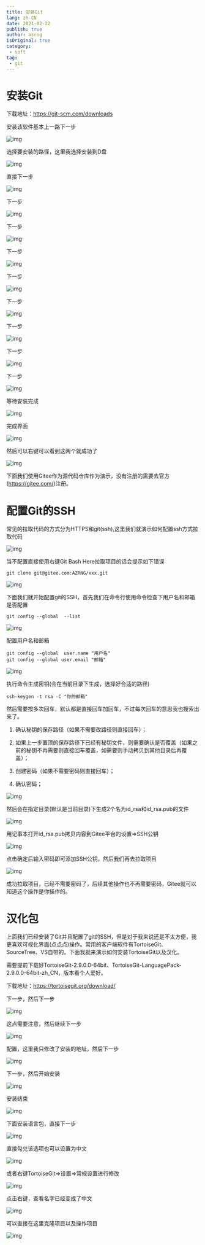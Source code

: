 ```yaml
---
title: 安装Git
lang: zh-CN
date: 2021-02-22
publish: true
author: azrng
isOriginal: true
category:
 - soft
tag:
 - git
---
```

# 安装Git

下载地址：https://git-scm.com/downloads

安装该软件基本上一路下一步

![img](https://cdn.jsdelivr.net/gh/azrng/file/blog/202212111140111.png)

选择要安装的路径，这里我选择安装到D盘

![img](https://cdn.jsdelivr.net/gh/azrng/file/blog/202212111140858.png)	

直接下一步

![img](https://cdn.jsdelivr.net/gh/azrng/file/blog/202212111140618.png)

下一步

![img](https://cdn.jsdelivr.net/gh/azrng/file/blog/202212111140003.png)

下一步

![img](https://cdn.jsdelivr.net/gh/azrng/file/blog/202212111140596.png)

下一步

![img](https://cdn.jsdelivr.net/gh/azrng/file/blog/202212111140591.png)

下一步

![img](https://cdn.jsdelivr.net/gh/azrng/file/blog/202212111140214.png)

下一步

![img](https://cdn.jsdelivr.net/gh/azrng/file/blog/202212111140943.png)

下一步

![img](https://cdn.jsdelivr.net/gh/azrng/file/blog/202212111140177.png)

下一步

![img](https://cdn.jsdelivr.net/gh/azrng/file/blog/202212111140132.png)

下一步

![img](https://cdn.jsdelivr.net/gh/azrng/file/blog/202212111140792.png)

等待安装完成

![img](https://cdn.jsdelivr.net/gh/azrng/file/blog/202212111140533.png)

完成界面

![img](https://cdn.jsdelivr.net/gh/azrng/file/blog/202212111140279.png)

然后可以右键可以看到这两个就成功了

![img](https://cdn.jsdelivr.net/gh/azrng/file/blog/202212111140921.png)

下面我们使用Gitee作为源代码仓库作为演示，没有注册的需要去官方(https://gitee.com/)注册。

# 配置Git的SSH

常见的拉取代码的方式分为HTTPS和git(ssh),这里我们就演示如何配置ssh方式拉取代码

![img](https://cdn.jsdelivr.net/gh/azrng/file/blog/202212111140554.png)

当不配置直接使用右键Git Bash Here拉取项目的话会提示如下错误

```
git clone git@gitee.com:AZRNG/xxx.git
```

![img](https://cdn.jsdelivr.net/gh/azrng/file/blog/202212111140729.png)

下面我们就开始配置git的SSH，首先我们在命令行使用命令检查下用户名和邮箱是否配置

```
git config --global  --list 
```

![img](https://cdn.jsdelivr.net/gh/azrng/file/blog/202212111141923.png)

配置用户名和邮箱

```
git config --global  user.name "用户名"
git config --global user.email "邮箱"
```

![img](https://cdn.jsdelivr.net/gh/azrng/file/blog/202212111141671.png)

执行命令生成密钥(会在当前目录下生成，选择好合适的路径)

```
ssh-keygen -t rsa -C "你的邮箱"
```

然后需要按多次回车，默认都是直接回车加回车，不过每次回车的意思我也搜索出来了。

1. 确认秘钥的保存路径（如果不需要改路径则直接回车）；
2. 如果上一步置顶的保存路径下已经有秘钥文件，则需要确认是否覆盖（如果之前的秘钥不再需要则直接回车覆盖，如需要则手动拷贝到其他目录后再覆盖）；

1. 创建密码（如果不需要密码则直接回车）；
2. 确认密码；

![img](https://cdn.jsdelivr.net/gh/azrng/file/blog/202212111141775.png)

然后会在指定目录(默认是当前目录)下生成2个名为id_rsa和id_rsa.pub的文件

![img](https://cdn.jsdelivr.net/gh/azrng/file/blog/202212111141063.png)

用记事本打开id_rsa.pub拷贝内容到Gitee平台的设置=>SSH公钥

![img](https://cdn.jsdelivr.net/gh/azrng/file/blog/202212111141132.png)

点击确定后输入密码即可添加SSH公钥，然后我们再去拉取项目

![img](https://cdn.jsdelivr.net/gh/azrng/file/blog/202212111141991.png)

成功拉取项目，已经不需要密码了，后续其他操作也不再需要密码，Gitee就可以知道这个操作是你操作的。

# 汉化包

上面我们已经安装了Git并且配置了git的SSH，但是对于我来说还是不太方便，我更喜欢可视化界面(点点点)操作。常用的客户端软件有TortoiseGit、SourceTree、VS自带的。下面我就来演示如何安装TortoiseGit以及汉化。

需要提前下载好TortoiseGit-2.9.0.0-64bit、TortoiseGit-LanguagePack-2.9.0.0-64bit-zh_CN，版本看个人爱好。

下载地址：https://tortoisegit.org/download/

下一步，然后下一步

![img](https://cdn.jsdelivr.net/gh/azrng/file/blog/202212111141269.png)

这点需要注意，然后继续下一步

![img](https://cdn.jsdelivr.net/gh/azrng/file/blog/202212111141783.png)

配置，这里我只修改了安装的地址，然后下一步

![img](https://cdn.jsdelivr.net/gh/azrng/file/blog/202212111141713.png)

下一步，然后开始安装

![img](https://cdn.jsdelivr.net/gh/azrng/file/blog/202212111141176.png)

安装结束

![img](https://cdn.jsdelivr.net/gh/azrng/file/blog/202212111141456.png)

下面安装语言包，直接下一步

![img](https://cdn.jsdelivr.net/gh/azrng/file/blog/202212111141303.png)

直接勾兑该选项也可以设置为中文

![img](https://cdn.jsdelivr.net/gh/azrng/file/blog/202212111141075.png)

或者右键TortoiseGit=>设置=>常规设置进行修改

![img](https://cdn.jsdelivr.net/gh/azrng/file/blog/202212111141140.png)

点击右键，查看名字已经变成了中文

![img](https://cdn.jsdelivr.net/gh/azrng/file/blog/202212111141002.png)

可以直接在这里克隆项目以及操作项目

![img](https://cdn.jsdelivr.net/gh/azrng/file/blog/202212111141462.png)